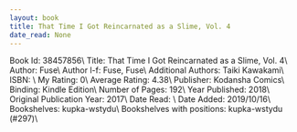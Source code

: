 ```yaml
---
layout: book
title: That Time I Got Reincarnated as a Slime, Vol. 4
date_read: None
---
```


Book Id: 38457856\ 
Title: That Time I Got Reincarnated as a Slime, Vol. 4\ 
Author: Fuse\ 
Author l-f: Fuse, Fuse\ 
Additional Authors: Taiki Kawakami\ 
ISBN: \ 
My Rating: 0\ 
Average Rating: 4.38\ 
Publisher: Kodansha Comics\ 
Binding: Kindle Edition\ 
Number of Pages: 192\ 
Year Published: 2018\ 
Original Publication Year: 2017\ 
Date Read: \ 
Date Added: 2019/10/16\ 
Bookshelves: kupka-wstydu\ 
Bookshelves with positions: kupka-wstydu (#297)\ 

